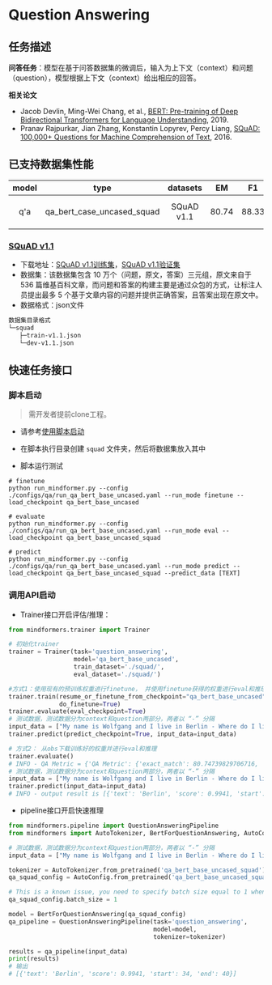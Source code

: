 # Question Answering

## 任务描述

**问答任务**：模型在基于问答数据集的微调后，输入为上下文（context）和问题（question），模型根据上下文（context）给出相应的回答。

**相关论文**

- Jacob Devlin, Ming-Wei Chang, et al., [BERT: Pre-training of Deep Bidirectional Transformers for Language Understanding](https://arxiv.org/pdf/1810.04805.pdf), 2019.
- Pranav Rajpurkar, Jian Zhang, Konstantin Lopyrev, Percy Liang, [SQuAD: 100,000+ Questions for Machine Comprehension of Text](https://arxiv.org/pdf/1606.05250.pdf), 2016.

## 已支持数据集性能

| model |            type            |  datasets  |  EM   | F1    |           stage            |                           example                            |
| :---: | :------------------------: | :--------: | :---: | ----- | :------------------------: | :----------------------------------------------------------: |
|  q'a  | qa_bert_case_uncased_squad | SQuAD v1.1 | 80.74 | 88.33 | train<br/>eval<br/>predict | [link](../../examples/question_answering/qa_bert_base_uncased_train_on_squad.sh) <br/> [link](../../examples/question_answering/qa_bert_base_uncased_eval_on_squad.sh) <br/> [link](../../examples/question_answering/qa_bert_base_uncased_predict_on_squad.sh) |

### [SQuAD v1.1](https://rajpurkar.github.io/SQuAD-explorer/)

- 下载地址：[SQuAD v1.1训练集](https://rajpurkar.github.io/SQuAD-explorer/dataset/train-v1.1.json)，[SQuAD v1.1验证集](https://rajpurkar.github.io/SQuAD-explorer/dataset/dev-v1.1.json)
- 数据集：该数据集包含 10 万个（问题，原文，答案）三元组，原文来自于 536 篇维基百科文章，而问题和答案的构建主要是通过众包的方式，让标注人员提出最多 5 个基于文章内容的问题并提供正确答案，且答案出现在原文中。
- 数据格式：json文件

 ```bash
数据集目录格式
└─squad
    ├─train-v1.1.json
    └─dev-v1.1.json
 ```

## 快速任务接口

### 脚本启动

> 需开发者提前clone工程。

- 请参考[使用脚本启动](https://gitee.com/mindspore/transformer/blob/master/README.md#%E6%96%B9%E5%BC%8F%E4%B8%80clone-%E5%B7%A5%E7%A8%8B%E4%BB%A3%E7%A0%81)

- 在脚本执行目录创建 `squad` 文件夹，然后将数据集放入其中

- 脚本运行测试

```shell
# finetune
python run_mindformer.py --config ./configs/qa/run_qa_bert_base_uncased.yaml --run_mode finetune --load_checkpoint qa_bert_base_uncased

# evaluate
python run_mindformer.py --config ./configs/qa/run_qa_bert_base_uncased.yaml --run_mode eval --load_checkpoint qa_bert_base_uncased_squad

# predict
python run_mindformer.py --config ./configs/qa/run_qa_bert_base_uncased.yaml --run_mode predict --load_checkpoint qa_bert_base_uncased_squad --predict_data [TEXT]
```

### 调用API启动

- Trainer接口开启评估/推理：

```python
from mindformers.trainer import Trainer

# 初始化trainer
trainer = Trainer(task='question_answering',
                  model='qa_bert_base_uncased',
                  train_dataset='./squad/',
                  eval_dataset='./squad/')

#方式1：使用现有的预训练权重进行finetune， 并使用finetune获得的权重进行eval和推理
trainer.train(resume_or_finetune_from_checkpoint="qa_bert_base_uncased",
              do_finetune=True)
trainer.evaluate(eval_checkpoint=True)
# 测试数据，测试数据分为context和question两部分，两者以 “-” 分隔
input_data = ["My name is Wolfgang and I live in Berlin - Where do I live?"]
trainer.predict(predict_checkpoint=True, input_data=input_data)

# 方式2： 从obs下载训练好的权重并进行eval和推理
trainer.evaluate()
# INFO - QA Metric = {'QA Metric': {'exact_match': 80.74739829706716, 'f1': 88.33552874684968}}
# 测试数据，测试数据分为context和question两部分，两者以 “-” 分隔
input_data = ["My name is Wolfgang and I live in Berlin - Where do I live?"]
trainer.predict(input_data=input_data)
# INFO - output result is [{'text': 'Berlin', 'score': 0.9941, 'start': 34, 'end': 40}]
```

- pipeline接口开启快速推理

```python
from mindformers.pipeline import QuestionAnsweringPipeline
from mindformers import AutoTokenizer, BertForQuestionAnswering, AutoConfig

# 测试数据，测试数据分为context和question两部分，两者以 “-” 分隔
input_data = ["My name is Wolfgang and I live in Berlin - Where do I live?"]

tokenizer = AutoTokenizer.from_pretrained('qa_bert_base_uncased_squad')
qa_squad_config = AutoConfig.from_pretrained('qa_bert_base_uncased_squad')

# This is a known issue, you need to specify batch size equal to 1 when creating bert model.
qa_squad_config.batch_size = 1

model = BertForQuestionAnswering(qa_squad_config)
qa_pipeline = QuestionAnsweringPipeline(task='question_answering',
                                        model=model,
                                        tokenizer=tokenizer)

results = qa_pipeline(input_data)
print(results)
# 输出
# [{'text': 'Berlin', 'score': 0.9941, 'start': 34, 'end': 40}]
```
